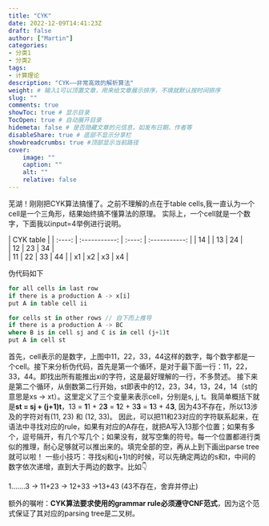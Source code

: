 ```yaml
---
title: "CYK"
date: 2022-12-09T14:41:23Z
draft: false
author: ["Martin"]
categories: 
- 分类1
- 分类2
tags: 
- 计算理论
description: "CYK——非常高效的解析算法"
weight: # 输入1可以顶置文章，用来给文章展示排序，不填就默认按时间排序
slug: ""
comments: true
showToc: true # 显示目录
TocOpen: true # 自动展开目录
hidemeta: false # 是否隐藏文章的元信息，如发布日期、作者等
disableShare: true # 底部不显示分享栏
showbreadcrumbs: true #顶部显示当前路径
cover:
    image: ""
    caption: ""
    alt: ""
    relative: false
---
```


芜湖！刚刚把CYK算法搞懂了。之前不理解的点在于table cells,我一直认为一个cell是一个三角形，结果始终搞不懂算法的原理。
实际上，一个cell就是一个数字，下面我以input=4举例进行说明。

| CYK table |
| :----: | :-----------: | :----: | :-----------: |
| 14 | 
| 13 | 24 |   
| 12 | 23 | 34 |    
| 11 | 22 | 33 | 44 |
| x1 | x2 | x3 | x4 |

伪代码如下
```rust
for all cells in last row
if there is a production A -> x[i]
put A in table cell ii

for cells st in other rows // 自下而上推导
if there is a production A -> BC
where B is in cell sj and C is in cell (j+1)t
put A in cell st

```
首先，cell表示的是数字，上图中11，22，33，44这样的数字，每个数字都是一个cell。接下来分析伪代码，首先是第一个循环，是对于最下面一行：11，22，33，44。即找出所有能推出xi的字符，这是最好理解的一行，不多赘述。
接下来是第二个循环，从倒数第二行开始，st即表中的12，23，34，13，24，14（st的意思是xs -> xt）。这里定义了三个变量来表示cell，分别是s, j, t。我简单概括下就是**st = sj + (j+1)t**，13 = **1**1 + 2**3** = **1**2 + 3**3** = **1**3 + 4**3**, 因为43不存在，所以13涉及的字符对有(11, 23) 和 (12, 33)。
因此，可以把11和23对应的字符联系起来，在语法中寻找对应的rule，如果有对应的A存在，就把A写入13那个位置；如果有多个，逗号隔开，有几个写几个；如果没有，就写空集的符号。每一个位置都进行类似的推理，耐心足够就可以推出来的。填完全部的空，再从上到下画出parse tree就可以啦！
一些小技巧：寻找sj和(j+1)t的时候，可以先确定两边的s和t，中间的数字依次递增，直到大于两边的数字。比如👇
</br>

1.......3 -> 11+23 -> 12+33 ->13+43 (43不存在，舍弃并停止)

额外的嘱咐：**CYK算法要求使用的grammar rule必须遵守CNF范式**，因为这个范式保证了其对应的parsing tree是二叉树。